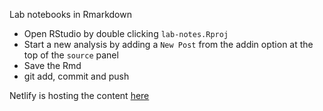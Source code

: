 Lab notebooks in Rmarkdown

- Open RStudio by double clicking `lab-notes.Rproj`
- Start a new analysis by adding a `New Post` from the addin option at the top of the `source` panel
- Save the Rmd
- git add, commit and push

Netlify is hosting the content [here](imlab-notes.netlify.app)
